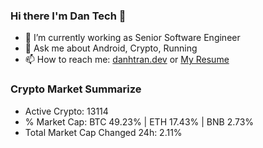 ### Hi there I'm Dan Tech 👋

- 🔭 I’m currently working as Senior Software Engineer
- 💬 Ask me about Android, Crypto, Running 
- 📫 How to reach me: <a href="https://danhtran.dev" target="_blank">danhtran.dev</a> or <a href="Dan-Resume.pdf" target="_blank">My Resume</a>

### Crypto Market Summarize
- Active Crypto: 13114
- % Market Cap: BTC 49.23% | ETH 17.43% | BNB 2.73%
- Total Market Cap Changed 24h: 2.11%
